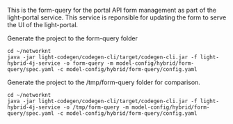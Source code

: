This is the form-query for the portal API form management as part of the light-portal service. This service is reponsible for updating the form to serve the UI of the light-portal.

Generate the project to the form-query folder

```
cd ~/networknt
java -jar light-codegen/codegen-cli/target/codegen-cli.jar -f light-hybrid-4j-service -o form-query -m model-config/hybrid/form-query/spec.yaml -c model-config/hybrid/form-query/config.yaml
```

Generate the project to the /tmp/form-query folder for comparison. 

```
cd ~/networknt
java -jar light-codegen/codegen-cli/target/codegen-cli.jar -f light-hybrid-4j-service -o /tmp/form-query -m model-config/hybrid/form-query/spec.yaml -c model-config/hybrid/form-query/config.yaml
```
